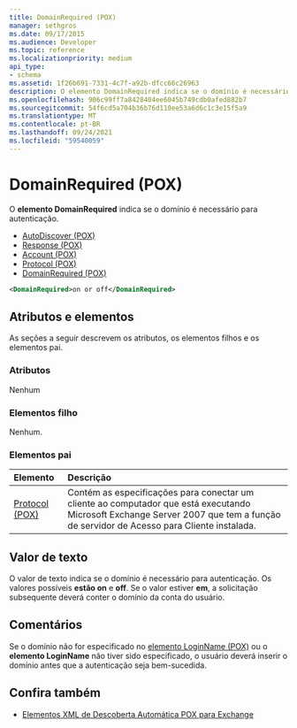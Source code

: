 ```yaml
---
title: DomainRequired (POX)
manager: sethgros
ms.date: 09/17/2015
ms.audience: Developer
ms.topic: reference
ms.localizationpriority: medium
api_type:
- schema
ms.assetid: 1f26b691-7331-4c7f-a92b-dfcc66c26963
description: O elemento DomainRequired indica se o domínio é necessário para autenticação.
ms.openlocfilehash: 906c99ff7a8428404ee6045b749cdb0afed882b7
ms.sourcegitcommit: 54f6cd5a704b36b76d110ee53a6d6c1c3e15f5a9
ms.translationtype: MT
ms.contentlocale: pt-BR
ms.lasthandoff: 09/24/2021
ms.locfileid: "59540059"
---
```

# <a name="domainrequired-pox"></a>DomainRequired (POX)

O **elemento DomainRequired** indica se o domínio é necessário para autenticação. 
  
- [AutoDiscover (POX)](autodiscover-pox.md)  
- [Response (POX)](response-pox.md) 
- [Account (POX)](account-pox.md)  
- [Protocol (POX)](protocol-pox.md)  
- [DomainRequired (POX)](domainrequired-pox.md)
  
```xml
<DomainRequired>on or off</DomainRequired>
```

## <a name="attributes-and-elements"></a>Atributos e elementos

As seções a seguir descrevem os atributos, os elementos filhos e os elementos pai.
  
### <a name="attributes"></a>Atributos

Nenhum
  
### <a name="child-elements"></a>Elementos filho

Nenhum.
  
### <a name="parent-elements"></a>Elementos pai

|**Elemento**|**Descrição**|
|:-----|:-----|
|[Protocol (POX)](protocol-pox.md) <br/> |Contém as especificações para conectar um cliente ao computador que está executando Microsoft Exchange Server 2007 que tem a função de servidor de Acesso para Cliente instalada.  <br/> |
   
## <a name="text-value"></a>Valor de texto

O valor de texto indica se o domínio é necessário para autenticação. Os valores possíveis **estão on** e **off**. Se o valor estiver **em**, a solicitação subsequente deverá conter o domínio da conta do usuário.
  
## <a name="remarks"></a>Comentários

Se o domínio não for especificado no [elemento LoginName (POX)](loginname-pox.md) ou o **elemento LoginName** não tiver sido especificado, o usuário deverá inserir o domínio antes que a autenticação seja bem-sucedida. 
  
## <a name="see-also"></a>Confira também

- [Elementos XML de Descoberta Automática POX para Exchange](pox-autodiscover-xml-elements-for-exchange.md)

